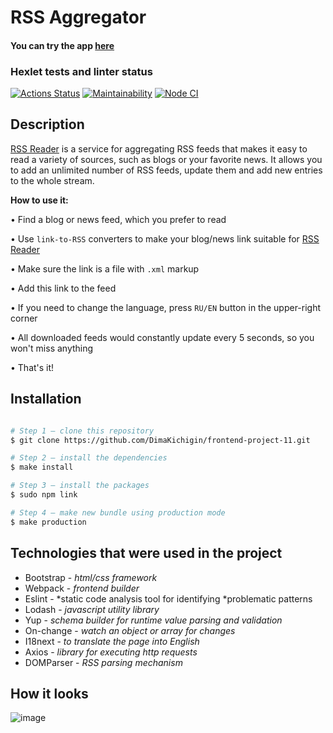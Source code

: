# RSS Aggregator

#### **You can try the app [here](https://frontend-project-11-six-sigma.vercel.app/)**

### Hexlet tests and linter status

[![Actions Status](https://github.com/DimaKichigin/frontend-project-11/workflows/hexlet-check/badge.svg)](https://github.com/DimaKichigin/frontend-project-11/actions)
[![Maintainability](https://api.codeclimate.com/v1/badges/7c1b549f73f6c32cdf2e/maintainability)](https://codeclimate.com/github/DimaKichigin/frontend-project-11/maintainability)
[![Node CI](https://github.com/DimaKichigin/frontend-project-11/actions/workflows/nodejs.yml/badge.svg)](https://github.com/DimaKichigin/frontend-project-11/actions/workflows/nodejs.yml)

## Description

[RSS Reader](https://frontend-project-11-six-sigma.vercel.app/) is a service for aggregating RSS feeds that makes it easy to read a variety of sources, such as blogs or your favorite news. It allows you to add an unlimited number of RSS feeds, update them and add new entries to the whole stream.

**How to use it:**

• Find a blog or news feed, which you prefer to read

• Use `link-to-RSS` converters to make your blog/news link suitable for [RSS Reader](https://frontend-project-11-six-sigma.vercel.app/)

• Make sure the link is a file with `.xml` markup

• Add this link to the feed

• If you need to change the language, press `RU/EN` button in the upper-right corner

• All downloaded feeds would constantly update every 5 seconds, so you won't miss anything

• That's it!

## Installation

```sh

# Step 1 — clone this repository
$ git clone https://github.com/DimaKichigin/frontend-project-11.git

# Step 2 — install the dependencies
$ make install

# Step 3 — install the packages
$ sudo npm link

# Step 4 — make new bundle using production mode
$ make production
```

## Technologies that were used in the project

- Bootstrap - *html/css framework*
- Webpack - *frontend builder*
- Eslint - *static code analysis tool for identifying *problematic patterns
- Lodash - *javascript utility library*
- Yup - *schema builder for runtime value parsing and validation*
- On-change - *watch an object or array for changes*
- I18next - *to translate the page into English*
- Axios - *library for executing http requests*
- DOMParser - *RSS parsing mechanism*

## How it looks

![image](https://github.com/DimaKichigin/frontend-project-11/assets/86886922/06dad07c-e003-4ecf-95a7-148732b652b0)
